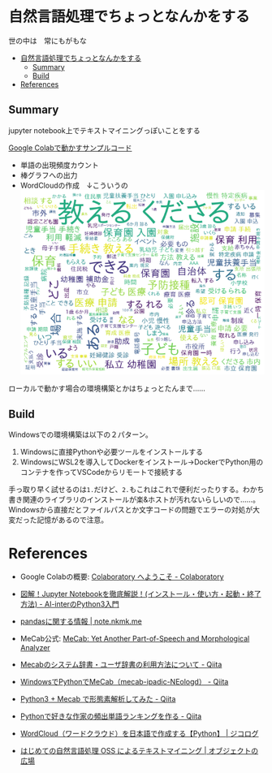 # 自然言語処理でちょっとなんかをする
世の中は　常にもがもな

- [自然言語処理でちょっとなんかをする](#自然言語処理でちょっとなんかをする)
  - [Summary](#summary)
  - [Build](#build)
- [References](#references)

## Summary
jupyter notebook上でテキストマイニングっぽいことをする

[Google Colabで動かすサンプルコード](https://colab.research.google.com/drive/1NRu51MoxOTXhigBm7dm2bPD8j8Z-UIYZ?usp=sharing)

- 単語の出現頻度カウント
- 棒グラフへの出力
- WordCloudの作成　↓こういうの
  ![](img/wordcloud.png)

ローカルで動かす場合の環境構築とかはちょっとたんまで……


## Build
Windowsでの環境構築は以下の２パターン。
1. Windowsに直接Pythonや必要ツールをインストールする
2. WindowsにWSL2を導入してDockerをインストール→DockerでPython用のコンテナを作ってVSCodeからリモートで接続する

手っ取り早く試せるのは`1.`だけど、`2.`もこれはこれで便利だったりする。わかち書き関連のライブラリのインストールが楽&ホストが汚れないらしいので……。  
Windowsから直接だとファイルパスとか文字コードの問題でエラーの対処が大変だった記憶があるので注意。



# References
- Google Colabの概要: [Colaboratory へようこそ - Colaboratory](https://colab.research.google.com/notebooks/welcome.ipynb?hl=ja)
- [図解！Jupyter Notebookを徹底解説！(インストール・使い方・起動・終了方法) - AI-interのPython3入門](https://ai-inter1.com/jupyter-notebook/)
- [pandasに関する情報 | note.nkmk.me](https://note.nkmk.me/pandas/)
- MeCab公式: [MeCab: Yet Another Part-of-Speech and Morphological Analyzer](https://taku910.github.io/mecab/)
- [Mecabのシステム辞書・ユーザ辞書の利用方法について - Qiita](https://qiita.com/hiro0217/items/cfcf801023c0b5e8b1c6)
- [WindowsでPythonでMeCab（mecab-ipadic-NEologd） - Qiita](https://qiita.com/yakipudding/items/0372dc79bb5722fa4b8b)
- [Python3 + Mecab で形態素解析してみた - Qiita](https://qiita.com/Haruka-Ogawa/items/c2116f0eb5c859955d63)
- [Pythonで好きな作家の頻出単語ランキングを作る - Qiita](https://qiita.com/t_nishimaki/items/31ecd37b784224603047)
- [WordCloud（ワードクラウド）を日本語で作成する【Python】 | ジコログ](https://self-development.info/wordcloud%EF%BC%88%E3%83%AF%E3%83%BC%E3%83%89%E3%82%AF%E3%83%A9%E3%82%A6%E3%83%89%EF%BC%89%E3%82%92%E6%97%A5%E6%9C%AC%E8%AA%9E%E3%81%A7%E4%BD%9C%E6%88%90%E3%81%99%E3%82%8B%E3%80%90python%E3%80%91/)

- [はじめての自然言語処理 OSS によるテキストマイニング | オブジェクトの広場](https://www.ogis-ri.co.jp/otc/hiroba/technical/similar-document-search/part6.html)